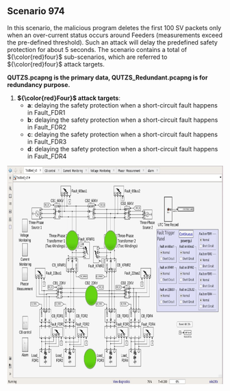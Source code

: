 ## Scenario 974
In this scenario, the malicious program deletes the first 100 SV packets only when an over-current status occurs around Feeders (measurements exceed the pre-defined threshold). Such an attack will delay the predefined safety protection for about 5 seconds. The scenario contains a total of ${\color{red}four}$ sub-scenarios, which are referred to ${\color{red}four}$ attack targets.

**QUTZS.pcapng is the primary data, QUTZS_Redundant.pcapng is for redundancy purpose.**

1. **${\color{red}Four}$ attack targets**: 
   - **a**: delaying the safety protection when a short-circuit fault happens in Fault_FDR1 
   - **b**: delaying the safety protection when a short-circuit fault happens in Fault_FDR2
   - **c**: delaying the safety protection when a short-circuit fault happens in Fault_FDR3
   - **d**: delaying the safety protection when a short-circuit fault happens in Fault_FDR4

<img src="https://github.com/CSCRC-SCREED/QUT-ZSS-2023-SV/blob/main/Datasets/PrimaryPlant.jpg" alt="" width="800" height="510" />